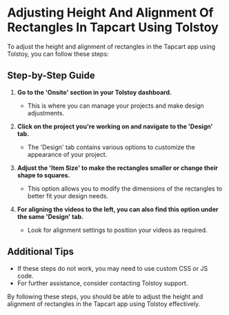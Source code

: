 # Adjusting Height And Alignment Of Rectangles In Tapcart Using Tolstoy

To adjust the height and alignment of rectangles in the Tapcart app using Tolstoy, you can follow these steps:

## Step-by-Step Guide

1. **Go to the 'Onsite' section in your Tolstoy dashboard.**
   - This is where you can manage your projects and make design adjustments.

2. **Click on the project you're working on and navigate to the 'Design' tab.**
   - The 'Design' tab contains various options to customize the appearance of your project.

3. **Adjust the 'Item Size' to make the rectangles smaller or change their shape to squares.**
   - This option allows you to modify the dimensions of the rectangles to better fit your design needs.

4. **For aligning the videos to the left, you can also find this option under the same 'Design' tab.**
   - Look for alignment settings to position your videos as required.

## Additional Tips

- If these steps do not work, you may need to use custom CSS or JS code.
- For further assistance, consider contacting Tolstoy support.

By following these steps, you should be able to adjust the height and alignment of rectangles in the Tapcart app using Tolstoy effectively.